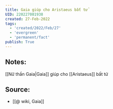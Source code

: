 ```yaml
---
title: Gaia giúp cho Aristaeus bất tử
UID: 220227081938
created: 27-Feb-2022
tags:
  - 'created/2022/Feb/27'
  - 'evergreen'
  - 'permanent/fact'
publish: True
---
```

## Notes:
[[Nữ thần Gaia|Gaia]] giúp cho [[Aristaeus]] bất tử

## Source:
- [[@ wiki, Gaia]]




